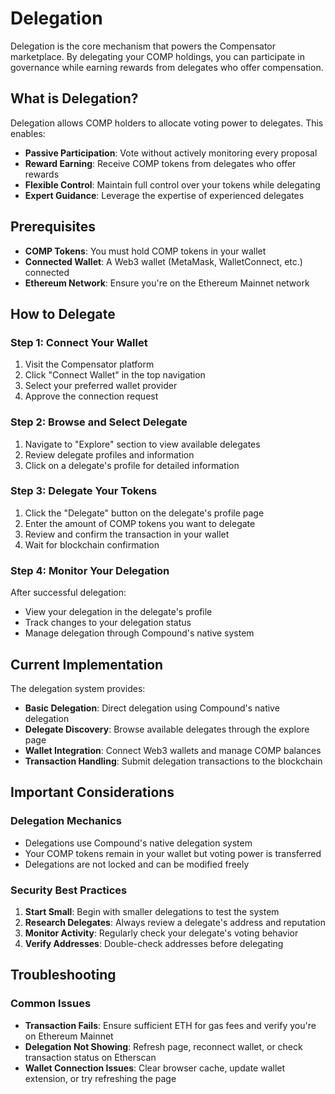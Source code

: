 # Delegation

Delegation is the core mechanism that powers the Compensator marketplace. By delegating your COMP holdings, you can participate in governance while earning rewards from delegates who offer compensation.

## What is Delegation?

Delegation allows COMP holders to allocate voting power to delegates. This enables:

- **Passive Participation**: Vote without actively monitoring every proposal
- **Reward Earning**: Receive COMP tokens from delegates who offer rewards
- **Flexible Control**: Maintain full control over your tokens while delegating
- **Expert Guidance**: Leverage the expertise of experienced delegates

## Prerequisites

- **COMP Tokens**: You must hold COMP tokens in your wallet
- **Connected Wallet**: A Web3 wallet (MetaMask, WalletConnect, etc.) connected
- **Ethereum Network**: Ensure you're on the Ethereum Mainnet network

## How to Delegate

### Step 1: Connect Your Wallet

1. Visit the Compensator platform
2. Click "Connect Wallet" in the top navigation
3. Select your preferred wallet provider
4. Approve the connection request

### Step 2: Browse and Select Delegate

1. Navigate to "Explore" section to view available delegates
2. Review delegate profiles and information
3. Click on a delegate's profile for detailed information

### Step 3: Delegate Your Tokens

1. Click the "Delegate" button on the delegate's profile page
2. Enter the amount of COMP tokens you want to delegate
3. Review and confirm the transaction in your wallet
4. Wait for blockchain confirmation

### Step 4: Monitor Your Delegation

After successful delegation:
- View your delegation in the delegate's profile
- Track changes to your delegation status
- Manage delegation through Compound's native system

## Current Implementation

The delegation system provides:
- **Basic Delegation**: Direct delegation using Compound's native delegation
- **Delegate Discovery**: Browse available delegates through the explore page
- **Wallet Integration**: Connect Web3 wallets and manage COMP balances
- **Transaction Handling**: Submit delegation transactions to the blockchain

## Important Considerations

### Delegation Mechanics

- Delegations use Compound's native delegation system
- Your COMP tokens remain in your wallet but voting power is transferred
- Delegations are not locked and can be modified freely

### Security Best Practices

1. **Start Small**: Begin with smaller delegations to test the system
2. **Research Delegates**: Always review a delegate's address and reputation
3. **Monitor Activity**: Regularly check your delegate's voting behavior
4. **Verify Addresses**: Double-check addresses before delegating

## Troubleshooting

### Common Issues

- **Transaction Fails**: Ensure sufficient ETH for gas fees and verify you're on Ethereum Mainnet
- **Delegation Not Showing**: Refresh page, reconnect wallet, or check transaction status on Etherscan
- **Wallet Connection Issues**: Clear browser cache, update wallet extension, or try refreshing the page